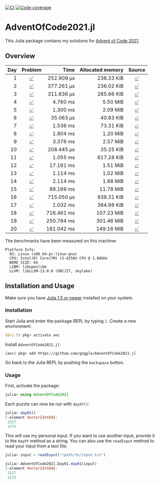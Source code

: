 [![CI](https://github.com/goggle/AdventOfCode2021.jl/workflows/CI/badge.svg)](https://github.com/goggle/AdventOfCode2021.jl/actions?query=workflow%3ACI+branch%3Amaster)
[![Code coverage](https://codecov.io/gh/goggle/AdventOfCode2021.jl/branch/master/graphs/badge.svg?branch=master)](https://codecov.io/github/goggle/AdventOfCode2021.jl?branch=master)

# AdventOfCode2021.jl

This Julia package contains my solutions for [Advent of Code 2021](https://adventofcode.com/2021/).

## Overview

| Day | Problem | Time | Allocated memory | Source |
|----:|:-------:|-----:|-----------------:|:------:|
| 1 | [:white_check_mark:](https://adventofcode.com/2021/day/1) | 252.909 μs | 238.33 KiB | [:white_check_mark:](https://github.com/goggle/AdventOfCode2021.jl/blob/master/src/day01.jl) |
| 2 | [:white_check_mark:](https://adventofcode.com/2021/day/2) | 377.261 μs | 236.02 KiB | [:white_check_mark:](https://github.com/goggle/AdventOfCode2021.jl/blob/master/src/day02.jl) |
| 3 | [:white_check_mark:](https://adventofcode.com/2021/day/3) | 311.636 μs | 265.66 KiB | [:white_check_mark:](https://github.com/goggle/AdventOfCode2021.jl/blob/master/src/day03.jl) |
| 4 | [:white_check_mark:](https://adventofcode.com/2021/day/4) | 4.760 ms | 5.50 MiB | [:white_check_mark:](https://github.com/goggle/AdventOfCode2021.jl/blob/master/src/day04.jl) |
| 5 | [:white_check_mark:](https://adventofcode.com/2021/day/5) | 1.300 ms | 2.09 MiB | [:white_check_mark:](https://github.com/goggle/AdventOfCode2021.jl/blob/master/src/day05.jl) |
| 6 | [:white_check_mark:](https://adventofcode.com/2021/day/6) | 35.063 μs | 40.83 KiB | [:white_check_mark:](https://github.com/goggle/AdventOfCode2021.jl/blob/master/src/day06.jl) |
| 7 | [:white_check_mark:](https://adventofcode.com/2021/day/7) | 1.536 ms | 73.31 KiB | [:white_check_mark:](https://github.com/goggle/AdventOfCode2021.jl/blob/master/src/day07.jl) |
| 8 | [:white_check_mark:](https://adventofcode.com/2021/day/8) | 1.804 ms | 1.20 MiB | [:white_check_mark:](https://github.com/goggle/AdventOfCode2021.jl/blob/master/src/day08.jl) |
| 9 | [:white_check_mark:](https://adventofcode.com/2021/day/9) | 3.376 ms | 2.57 MiB | [:white_check_mark:](https://github.com/goggle/AdventOfCode2021.jl/blob/master/src/day09.jl) |
| 10 | [:white_check_mark:](https://adventofcode.com/2021/day/10) | 208.445 μs | 35.25 KiB | [:white_check_mark:](https://github.com/goggle/AdventOfCode2021.jl/blob/master/src/day10.jl) |
| 11 | [:white_check_mark:](https://adventofcode.com/2021/day/11) | 1.055 ms | 617.28 KiB | [:white_check_mark:](https://github.com/goggle/AdventOfCode2021.jl/blob/master/src/day11.jl) |
| 12 | [:white_check_mark:](https://adventofcode.com/2021/day/12) | 17.161 ms | 1.51 MiB | [:white_check_mark:](https://github.com/goggle/AdventOfCode2021.jl/blob/master/src/day12.jl) |
| 13 | [:white_check_mark:](https://adventofcode.com/2021/day/13) | 1.114 ms | 1.02 MiB | [:white_check_mark:](https://github.com/goggle/AdventOfCode2021.jl/blob/master/src/day13.jl) |
| 14 | [:white_check_mark:](https://adventofcode.com/2021/day/14) | 2.114 ms | 1.88 MiB | [:white_check_mark:](https://github.com/goggle/AdventOfCode2021.jl/blob/master/src/day14.jl) |
| 15 | [:white_check_mark:](https://adventofcode.com/2021/day/15) | 88.169 ms | 11.78 MiB | [:white_check_mark:](https://github.com/goggle/AdventOfCode2021.jl/blob/master/src/day15.jl) |
| 16 | [:white_check_mark:](https://adventofcode.com/2021/day/16) | 715.050 μs | 938.31 KiB | [:white_check_mark:](https://github.com/goggle/AdventOfCode2021.jl/blob/master/src/day16.jl) |
| 17 | [:white_check_mark:](https://adventofcode.com/2021/day/17) | 1.032 ms | 364.98 KiB | [:white_check_mark:](https://github.com/goggle/AdventOfCode2021.jl/blob/master/src/day17.jl) |
| 18 | [:white_check_mark:](https://adventofcode.com/2021/day/18) | 716.461 ms | 107.23 MiB | [:white_check_mark:](https://github.com/goggle/AdventOfCode2021.jl/blob/master/src/day18.jl) |
| 19 | [:white_check_mark:](https://adventofcode.com/2021/day/19) | 250.784 ms | 301.46 MiB | [:white_check_mark:](https://github.com/goggle/AdventOfCode2021.jl/blob/master/src/day19.jl) |
| 20 | [:white_check_mark:](https://adventofcode.com/2021/day/20) | 161.042 ms | 149.16 MiB | [:white_check_mark:](https://github.com/goggle/AdventOfCode2021.jl/blob/master/src/day20.jl) |


The benchmarks have been measured on this machine:
```
Platform Info:
  OS: Linux (x86_64-pc-linux-gnu)
  CPU: Intel(R) Core(TM) i5-8250U CPU @ 1.60GHz
  WORD_SIZE: 64
  LIBM: libopenlibm
  LLVM: libLLVM-13.0.0 (ORCJIT, skylake)
```


## Installation and Usage

Make sure you have [Julia 1.5 or newer](https://julialang.org/downloads/)
installed on your system.


### Installation

Start Julia and enter the package REPL by typing `]`. Create a new
environment:
```julia
(@v1.5) pkg> activate aoc
```

Install `AdventOfCode2021.jl`:
```
(aoc) pkg> add https://github.com/goggle/AdventOfCode2021.jl
```

Go back to the Julia REPL by pushing the `backspace` button.


### Usage

First, activate the package:
```julia
julia> using AdventOfCode2021
```

Each puzzle can now be run with `dayXY()`:
```julia
julia> day01()
2-element Vector{Int64}:
 1527
 1575
```

This will use my personal input. If you want to use another input, provide it
to the `dayXY` method as a string. You can also use the `readInput` method
to read your input from a text file:
```julia
julia> input = readInput("/path/to/input.txt")

julia> AdventOfCode2021.Day01.day01(input)
2-element Vector{Int64}:
 1527
 1575
```
